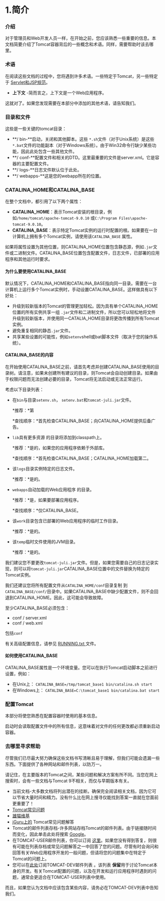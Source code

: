 # 1.简介

### 介绍

对于管理员和Web开发人员一样，在开始之前，您应该熟悉一些重要的信息。本文档简要介绍了Tomcat容器背后的一些概念和术语。同样，需要帮助时该去哪里。

### 术语

在阅读这些文档的过程中，您将遇到许多术语。一些特定于Tomcat，另一些特定于 [Servlet和JSP规范](https://wiki.apache.org/tomcat/Specifications)。

- **上下文** -简而言之，上下文是一个Web应用程序。

这就对了。如果您发现需要在本部分中添加的其他术语，请告知我们。

### 目录和文件

这些是一些关键的tomcat目录：

- **/ bin-**启动，关闭和其他脚本。这些 `*.sh`文件（对于Unix系统）是这些`*.bat`文件的功能副本（对于Windows系统）。由于Win32命令行缺少某些功能，因此此处包含一些其他文件。
- **/ conf-**配置文件和相关的DTD。这里最重要的文件是server.xml。它是容器的主要配置文件。
- **/ logs-**日志文件默认位于此处。
- **/ webapps-**这是您的webapp所在的位置。

### CATALINA_HOME和CATALINA_BASE

在整个文档中，都引用了以下两个属性：

- **CATALINA_HOME**：表示Tomcat安装的根目录，例如`/home/tomcat/apache-tomcat-9.0.10` 或`C:\Program Files\apache-tomcat-9.0.10`。
- **CATALINA_BASE**：表示特定Tomcat实例的运行时配置的根。如果要在一台计算机上拥有多个Tomcat实例，请使用该`CATALINA_BASE` 属性。



如果将属性设置为其他位置，则CATALINA_HOME位置包含静态源，例如`.jar`文件或二进制文件。CATALINA_BASE位置包含配置文件，日志文件，已部署的应用程序和其他运行时要求。

#### 为什么要使用CATALINA_BASE

默认情况下，CATALINA_HOME和CATALINA_BASE指向同一目录。需要在一台计算机上运行多个Tomcat实例时，手动设置CATALINA_BASE。这样做具有以下好处：

- 升级到较新版本的Tomcat的管理更加轻松。因为具有单个CATALINA_HOME位置的所有实例共享一组 `.jar`文件和二进制文件，所以您可以轻松地将文件升级到较新版本，并使用同一CATALIA_HOME目录将更改传播到所有Tomcat实例。
- 避免重复相同的静态`.jar`文件。
- 共享某些设置的可能性，例如`setenv`shell或bat脚本文件（取决于您的操作系统）。

#### CATALINA_BASE的内容

在开始使用CATALINA_BASE之前，请首先考虑并创建CATALINA_BASE使用的目录树。请注意，如果未创建所有建议的目录，则Tomcat会自动创建目录。如果由于权限问题而无法创建必要的目录，Tomcat将无法启动或无法正常运行。

考虑以下目录列表：

- 在`bin`与目录`setenv.sh`， `setenv.bat`和`tomcat-juli.jar`文件。

  *推荐：*第

  *查找顺序：*首先检查CATALINA_BASE；向CATALINA_HOME提供后备广告。

- `lib`具有更多资源 的目录将添加到classpath上。

  *推荐：*是的，如果您的应用程序依赖于外部库。

  *查找顺序：*首先检查CATALINA_BASE；CATALINA_HOME加载第二。

- 该`logs`目录实例特定的日志文件。

  *推荐：*是的。

- `webapps`自动加载的Web应用程序 的目录。

  *推荐：*是，如果要部署应用程序。

  *查找顺序：*仅CATALINA_BASE。

- 该`work`目录包含已部署的Web应用程序的临时工作目录。

  *推荐：*是的。

- 该`temp`临时文件使用的JVM目录。

  *推荐：*是的。



我们建议您不要更改`tomcat-juli.jar`文件。但是，如果您需要自己的日志记录实现，则可以将`tomcat-juli.jar`CATALINA_BASE位置中的文件替换为特定的Tomcat实例。

我们还建议您将所有配置文件从`CATALINA_HOME/conf`目录复制 到 `CATALINA_BASE/conf/`目录中。如果CATALINA_BASE中缺少配置文件，则不会回退到CATALINA_HOME。因此，这可能会导致故障。

至少CATALINA_BASE必须包含：

- conf / server.xml
- conf / web.xml

包括`conf`



有关高级配置信息，请参见 [RUNNING.txt ](https://tomcat.apache.org/tomcat-9.0-doc/RUNNING.txt)文件。

#### 如何使用CATALINA_BASE

CATALINA_BASE属性是一个环境变量。您可以在执行Tomcat启动脚本之前进行设置，例如：

- 在Unix上： `CATALINA_BASE=/tmp/tomcat_base1 bin/catalina.sh start`
- 在Windows上： `CATALINA_BASE=C:\tomcat_base1 bin/catalina.bat start`



### 配置Tomcat

本部分将使您熟悉在配置容器时使用的基本信息。

启动时会读取配置文件中的所有信息，这意味着对文件的任何更改都必须重新启动容器。

### 去哪里寻求帮助

尽管我们已尽最大努力确保这些文档书写清晰且易于理解，但我们可能会遗漏一些东西。下面提供了各种网站和邮件列表，以防万一。

请记住，在主要版本的Tomcat之间，某些问题和解决方案有所不同。当您在网上搜索时，会有一些文档与Tomcat 9不相关，而仅与早期版本有关。

- 当前文档-大多数文档将列出潜在的挂断。确保完全阅读相关文档，因为它可以节省大量时间和精力。没有什么比在网上搜寻仅能找到答案一直就在您面前更重要了！
- [Tomcat常见问题](https://wiki.apache.org/tomcat/FAQ)
- [雄猫维基](https://wiki.apache.org/tomcat/)
- [jGuru上的](http://www.jguru.com/faq/home.jsp?topic=Tomcat) Tomcat常见问题解答
- Tomcat的邮件列表存档-许多网站存档Tomcat的邮件列表。由于链接随时间而变化，因此单击此处将搜索 [Google](https://www.google.com/search?q=tomcat+mailing+list+archives)。
- 在TOMCAT-USER邮件列表，你可以订阅 [这里](https://tomcat.apache.org/lists.html)。如果您没有得到答复，则很有可能在列表存档或常见问题解答之一中回答了您的问题。尽管有时会询问和回答有关Web应用程序开发的一般问题，但请将您的问题集中在特定于Tomcat的问题上。
- 您可以在[此处](https://tomcat.apache.org/lists.html)订阅TOMCAT-DEV邮件列表 。该列表 **保留**用于讨论Tomcat本身的开发。有关Tomcat配置的问题，以及在开发和运行应用程序时遇到的问题，通常会更适合在TOMCAT-USER列表中使用。

而且，如果您认为文档中应该包含某些内容，请务必在TOMCAT-DEV列表中告知我们。